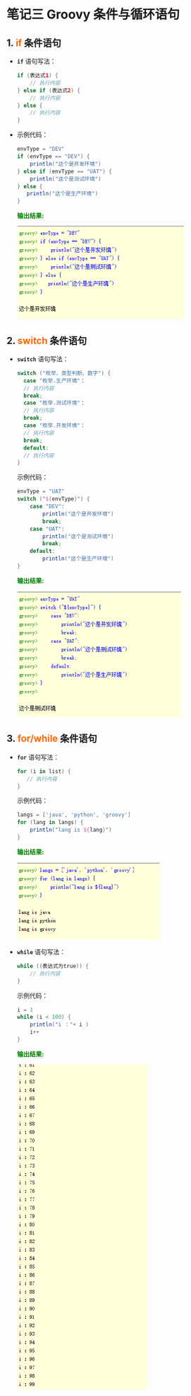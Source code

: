 # 笔记三 Groovy 条件与循环语句

## 1. <font color="#ff6702"><b>if</b></font> 条件语句

- **`if`** 语句写法：

  ```groovy
  if (表达式1) {
      // 执行内容
  } else if (表达式2) {
      // 执行内容
  } else {
      // 执行内容
  }
  ```

- 示例代码：

  ```groovy
  envType = "DEV"
  if (envType == "DEV") {
      println("这个是开发环境")
  } else if (envType == "UAT") {
      println("这个是测试环境")
  } else {
     println("这个是生产环境")
  }
  ```

  <font color="green"><b>输出结果:</b></font>

  <img src="./statics/images/groovy/groovy_if_syntax.png" style="zoom:100%;" />

  

## 2. <font color="#ff6702"><b>switch</b></font> 条件语句

- **`switch`** 语句写法：

  ```groovy
  switch ("枚举、类型判断、数字") {
  	case "枚举.生产环境"：
  	// 执行内容
  	break;
  	case "枚举.测试环境"：
  	// 执行内容
  	break;
  	case "枚举.开发环境"：
  	// 执行内容
  	break;
  	default:
  	// 执行内容
  }
  ```

  示例代码：
  
  ```groovy
  envType = "UAT"
  switch ("${envType}") {
      case "DEV":
          println("这个是开发环境")
          break;
      case "UAT":
          println("这个是测试环境")
          break;
      default:
          println("这个是生产环境")
  }
  ```
  
  <font color="green"><b>输出结果:</b></font>
  
  <img src="./statics/images/groovy/groovy_switch_syntax.png" style="zoom:100%;" />
  
  

## 3. <font color="#ff6702"><b>for/while</b></font> 条件语句

- **`for`** 语句写法：

  ```groovy
  for (i in list) {
     // 执行内容
  }
  ```
  
  示例代码：
  
  ```groovy
  langs = ['java', 'python', 'groovy']
  for (lang in langs) {
      println("lang is ${lang}")
  }
  ```
  
  <font color="green"><b>输出结果:</b></font>
  
  <img src="./statics/images/groovy/groovy_for_syntax.png" style="zoom:100%;" />
  
  
  
- **`while`** 语句写法：

  ```groovy
  while ((表达式为true)) {
      // 执行内容
  }
  ```

  示例代码：

  ```groovy
  i = 1
  while (i < 100) {
      println("i ："+ i )
      i++
  }
  ```

  <font color="green"><b>输出结果:</b></font>

  <img src="./statics/images/groovy/groovy_while_syntax.png" style="zoom:100%;" />

